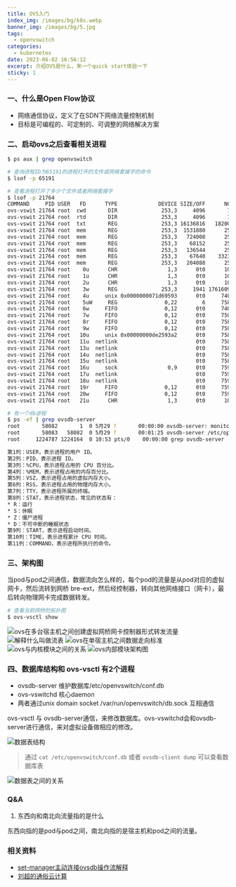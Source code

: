 ```yaml
---
title: OVS入门
index_img: /images/bg/k8s.webp
banner_img: /images/bg/5.jpg
tags:
  - openvswitch
categories:
  - kubernetes
date: 2023-06-02 16:56:12
excerpt: 介绍OVS是什么，来一个quick start体验一下
sticky: 1
---
```


### 一、什么是Open Flow协议

- 网络通信协议，定义了在SDN下网络流量控制机制
- 目标是可编程的、可定制的、可调整的网络解决方案

### 二、启动ovs之后查看相关进程

``` bash
$ ps aux | grep openvswitch

# 查询进程ID为65191的进程打开的文件或网络套接字的命令
$ lsof -p 65191

# 查看进程打开了多少个文件或者网络套接字
$ lsof -p 21764
COMMAND     PID USER   FD      TYPE             DEVICE SIZE/OFF      NODE NAME
ovs-vswit 21764 root  cwd       DIR              253,3     4096       128 /
ovs-vswit 21764 root  rtd       DIR              253,3     4096       128 /
ovs-vswit 21764 root  txt       REG              253,3 16136816   1820044 /usr/sbin/ovs-vswitchd
ovs-vswit 21764 root  mem       REG              253,3  1531880      2546 /usr/lib64/libc-2.28.so
ovs-vswit 21764 root  mem       REG              253,3   724008      2550 /usr/lib64/libm-2.28.so
ovs-vswit 21764 root  mem       REG              253,3    68152      2562 /usr/lib64/librt-2.28.so
ovs-vswit 21764 root  mem       REG              253,3   136544      2558 /usr/lib64/libpthread-2.28.so
ovs-vswit 21764 root  mem       REG              253,3    67640    332375 /usr/lib64/libatomic.so.1.2.0
ovs-vswit 21764 root  mem       REG              253,3   204088      2539 /usr/lib64/ld-2.28.so
ovs-vswit 21764 root    0u      CHR                1,3      0t0      1029 /dev/null
ovs-vswit 21764 root    1u      CHR                1,3      0t0      1029 /dev/null
ovs-vswit 21764 root    2u      CHR                1,3      0t0      1029 /dev/null
ovs-vswit 21764 root    3w      REG              253,3     1941 176160908 /var/log/openvswitch/ovs-vswitchd.log
ovs-vswit 21764 root    4u     unix 0x0000000071d69593      0t0     74075 type=DGRAM
ovs-vswit 21764 root    5uW     REG               0,22        6     75886 /run/openvswitch/ovs-vswitchd.pid
ovs-vswit 21764 root    6w     FIFO               0,12      0t0     74076 pipe
ovs-vswit 21764 root    7w     FIFO               0,12      0t0     75079 pipe
ovs-vswit 21764 root    8r     FIFO               0,12      0t0     75887 pipe
ovs-vswit 21764 root    9w     FIFO               0,12      0t0     75887 pipe
ovs-vswit 21764 root   10u     unix 0x00000000de2593a2      0t0     75888 /var/run/openvswitch/ovs-vswitchd.21764.ctl type=STREAM
ovs-vswit 21764 root   11u  netlink                         0t0     75890 ROUTE
ovs-vswit 21764 root   13u  netlink                         0t0     75893 ROUTE
ovs-vswit 21764 root   14u  netlink                         0t0     75897 ROUTE
ovs-vswit 21764 root   15u  netlink                         0t0     75898 ROUTE
ovs-vswit 21764 root   16u     sock                0,9      0t0     75902 protocol: UDP
ovs-vswit 21764 root   17u  netlink                         0t0     75910 ROUTE
ovs-vswit 21764 root   18u  netlink                         0t0     75911 GENERIC
ovs-vswit 21764 root   19r     FIFO               0,12      0t0     75932 pipe
ovs-vswit 21764 root   20w     FIFO               0,12      0t0     75932 pipe
ovs-vswit 21764 root   21u      CHR                1,3      0t0      1029 /dev/null

# 有一个db进程
$ ps -ef | grep ovsdb-server
root       58082       1  0 5月29 ?       00:00:00 ovsdb-server: monitoring pid 58083 (healthy)
root       58083   58082  0 5月29 ?       00:01:25 ovsdb-server /etc/openvswitch/conf.db -vconsole:emer -vsyslog:err -vfile:info --remote=punix:/var/run/openvswitch/db.sock --private-key=db:Open_vSwitch,SSL,private_key --certificate=db:Open_vSwitch,SSL,certificate --bootstrap-ca-cert=db:Open_vSwitch,SSL,ca_cert --no-chdir --log-file=/var/log/openvswitch/ovsdb-server.log --pidfile=/var/run/openvswitch/ovsdb-server.pid --detach --monitor
root     1224787 1224164  0 10:53 pts/0    00:00:00 grep ovsdb-server

```

``` bash
第1列：USER，表示进程的用户 ID。
第2列：PID，表示进程 ID。
第3列：%CPU，表示进程占用的 CPU 百分比。
第4列：%MEM，表示进程占用的内存百分比。
第5列：VSZ，表示进程占用的虚拟内存大小。
第6列：RSS，表示进程占用的物理内存大小。
第7列：TTY，表示进程所属的终端。
第8列：STAT，表示进程状态，常见的状态有：
* R：运行
* S：休眠
* Z：僵尸进程
* D：不可中断的睡眠状态
第9列：START，表示进程启动时间。
第10列：TIME，表示进程累计 CPU 时间。
第11列：COMMAND，表示进程所执行的命令。
```

### 三、架构图

当pod与pod之间通信，数据流向怎么样的，每个pod的流量是从pod对应的虚拟网卡，然后流转到网桥 bre-ext，然后经控制器，转向其他网络接口（网卡），最后转向物理网卡完成数据转发。

``` bash
# 查看当前网桥的拓扑图
$ ovs-vsctl show
```

![ovs在多台宿主机之间创建虚拟网桥网卡控制器形式转发流量](/images/ovs-1.png)
![解释什么叫做流表](/images/ovs-3.png)
![ovs在单宿主机之间数据走向标准](/images/ovs-2.png)
![ovs与内核模块之间的关系](/images/ovs-4.png)
![ovs内部模块架构图](/images/ovs-arch.png)


### 四、数据库结构和 ovs-vsctl 有2个进程

- ovsdb-server 维护数据库/etc/openvswitch/conf.db
- ovs-vswitchd 核心daemon
- 两者通过unix domain socket /var/run/openvswitch/db.sock 互相通信

ovs-vsctl 与 ovsdb-server通信，来修改数据库。ovs-vswitchd会和ovsdb-server进行通信，来对虚拟设备做相应的修改。

![数据表结构](/images/vs-db1.png)

> 通过 `cat /etc/openvswitch/conf.db` 或者 `ovsdb-client dump` 可以查看数据库表

![数据表之间的关系](/images/ovs-db2.png)

### Q&A

1. 东西向和南北向流量指的是什么

东西向指的是pod与pod之间，南北向指的是宿主机和pod之间的流量。

### 相关资料

- [set-manager主动连接ovsdb操作流解释](https://blog.csdn.net/wanglei1992721/article/details/105382332)
- [刘超的通俗云计算](https://www.cnblogs.com/popsuper1982/p/3800574.html)